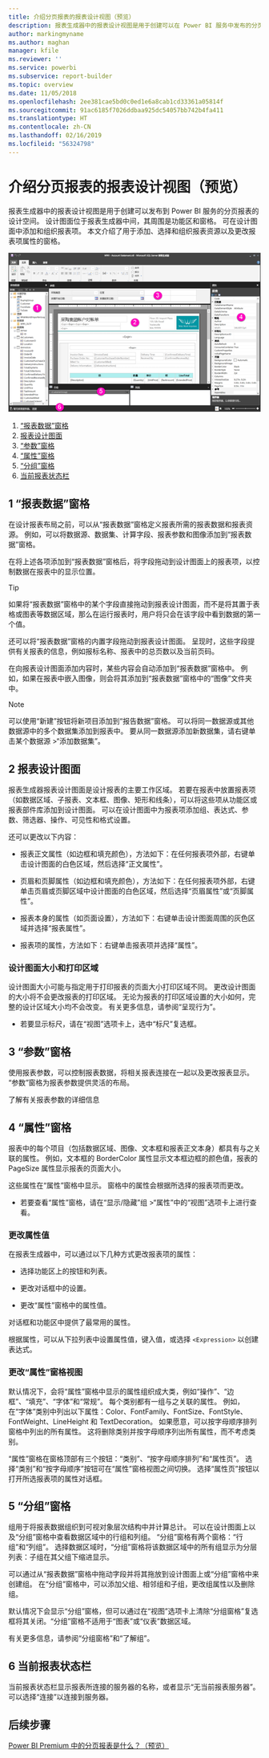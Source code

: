 ```yaml
---
title: 介绍分页报表的报表设计视图（预览）
description: 报表生成器中的报表设计视图是用于创建可以在 Power BI 服务中发布的分页报表的设计空间。
author: markingmyname
ms.author: maghan
manager: kfile
ms.reviewer: ''
ms.service: powerbi
ms.subservice: report-builder
ms.topic: overview
ms.date: 11/05/2018
ms.openlocfilehash: 2ee381cae5bd0c0ed1e6a8cab1cd33361a05814f
ms.sourcegitcommit: 91ac6185f7026ddbaa925dc54057bb742b4fa411
ms.translationtype: HT
ms.contentlocale: zh-CN
ms.lasthandoff: 02/16/2019
ms.locfileid: "56324798"
---
```

# <a name="getting-around-in-report-design-view-for-paginated-reports-preview"></a>介绍分页报表的报表设计视图（预览）

报表生成器中的报表设计视图是用于创建可以发布到 Power BI 服务的分页报表的设计空间。 设计图面位于报表生成器中间，其周围是功能区和窗格。 可在设计图面中添加和组织报表项。 本文介绍了用于添加、选择和组织报表资源以及更改报表项属性的窗格。  

![报表生成器报表设计视图](media/paginated-reports-report-design-view/power-bi-paginated-report-design-view.png)

1. [“报表数据”窗格](#report-data-pane) 
2. [报表设计图面](#report-design-surface)  
3. [“参数”窗格](#parameters-pane) 
4. [“属性”窗格](#properties-pane) 
5. [“分组”窗格](#grouping-pane) 
6. [当前报表状态栏](#current-report-status-bar)  
  
## <a name="1-report-data-pane"></a>1 “报表数据”窗格  
 在设计报表布局之前，可以从“报表数据”窗格定义报表所需的报表数据和报表资源。 例如，可以将数据源、数据集、计算字段、报表参数和图像添加到“报表数据”窗格。  
  
 在将上述各项添加到“报表数据”窗格后，将字段拖动到设计图面上的报表项，以控制数据在报表中的显示位置。  
  
> [!TIP]  
>  如果将“报表数据”窗格中的某个字段直接拖动到报表设计图面，而不是将其置于表格或图表等数据区域，那么在运行报表时，用户将只会在该字段中看到数据的第一个值。  
  
 还可以将“报表数据”窗格的内置字段拖动到报表设计图面。 呈现时，这些字段提供有关报表的信息，例如报标名称、报表中的总页数以及当前页码。  
  
 在向报表设计图面添加内容时，某些内容会自动添加到“报表数据”窗格中。 例如，如果在报表中嵌入图像，则会将其添加到“报表数据”窗格中的“图像”文件夹中。  
  
> [!NOTE]  
>  可以使用“新建”按钮将新项目添加到“报告数据”窗格。 可以将同一数据源或其他数据源中的多个数据集添加到报表中。 要从同一数据源添加新数据集，请右键单击某个数据源 >“添加数据集”。  
  
## <a name="2-report-design-surface"></a>2 报表设计图面  
 报表生成器报表设计图面是设计报表的主要工作区域。 若要在报表中放置报表项（如数据区域、子报表、文本框、图像、矩形和线条），可以将这些项从功能区或报表部件库添加到设计图面。 可以在设计图面中为报表项添加组、表达式、参数、筛选器、操作、可见性和格式设置。  
  
 还可以更改以下内容：  
  
-   报表正文属性（如边框和填充颜色），方法如下：在任何报表项外部，右键单击设计图面的白色区域，然后选择“正文属性”。  
  
-   页眉和页脚属性（如边框和填充颜色），方法如下：在任何报表项外部，右键单击页眉或页脚区域中设计图面的白色区域，然后选择“页眉属性”或“页脚属性”。  
  
-   报表本身的属性（如页面设置），方法如下：右键单击设计图面周围的灰色区域并选择“报表属性”。  
  
-   报表项的属性，方法如下：右键单击报表项并选择“属性”。  
  
### <a name="design-surface-size-and-print-area"></a>设计图面大小和打印区域  
设计图面大小可能与指定用于打印报表的页面大小打印区域不同。 更改设计图面的大小将不会更改报表的打印区域。 无论为报表的打印区域设置的大小如何，完整的设计区域大小均不会改变。 有关更多信息，请参阅“呈现行为”。 
  
- 若要显示标尺，请在“视图”选项卡上，选中“标尺”复选框。  
  
## <a name="3-parameters-pane"></a>3 “参数”窗格  
 使用报表参数，可以控制报表数据，将相关报表连接在一起以及更改报表显示。 “参数”窗格为报表参数提供灵活的布局。  
  
 了解有关报表参数的详细信息   
  
## <a name="4-properties-pane"></a>4 “属性”窗格
 报表中的每个项目（包括数据区域、图像、文本框和报表正文本身）都具有与之关联的属性。 例如，文本框的 BorderColor 属性显示文本框边框的颜色值，报表的 PageSize 属性显示报表的页面大小。  
  
 这些属性在“属性”窗格中显示。 窗格中的属性会根据所选择的报表项而更改。  
  
- 若要查看“属性”窗格，请在“显示/隐藏”组 >“属性”中的“视图”选项卡上进行查看。  
  
### <a name="changing-property-values"></a>更改属性值  
 在报表生成器中，可以通过以下几种方式更改报表项的属性：  
  
-   选择功能区上的按钮和列表。  
  
-   更改对话框中的设置。  
  
-   更改“属性”窗格中的属性值。  
  
 对话框和功能区中提供了最常用的属性。  
  
 根据属性，可以从下拉列表中设置属性值，键入值，或选择 `<Expression>` 以创建表达式。  
  
### <a name="changing-the-properties-pane-view"></a>更改“属性”窗格视图  
 默认情况下，会将“属性”窗格中显示的属性组织成大类，例如“操作”、“边框”、“填充”、“字体”和“常规”。 每个类别都有一组与之关联的属性。 例如，在“字体”类别中列出以下属性：Color、FontFamily、FontSize、FontStyle、FontWeight、LineHeight 和 TextDecoration。 如果愿意，可以按字母顺序排列窗格中列出的所有属性。 这将删除类别并按字母顺序列出所有属性，而不考虑类别。  
  
 “属性”窗格在窗格顶部有三个按钮：“类别”、“按字母顺序排列”和“属性页”。 选择“类别”和“按字母顺序”按钮可在“属性”窗格视图之间切换。 选择“属性页”按钮以打开所选报表项的属性对话框。  
  
  
## <a name="5-grouping-pane"></a>5 “分组”窗格

 组用于将报表数据组织到可视对象层次结构中并计算总计。 可以在设计图面上以及“分组”窗格中查看数据区域中的行组和列组。 “分组”窗格有两个窗格：“行组”和“列组”。 选择数据区域时，“分组”窗格将该数据区域中的所有组显示为分层列表：子组在其父组下缩进显示。  
  
 可以通过从“报表数据”窗格中拖动字段并将其拖放到设计图面上或“分组”窗格中来创建组。 在“分组”窗格中，可以添加父组、相邻组和子组，更改组属性以及删除组。  
  
 默认情况下会显示“分组”窗格，但可以通过在“视图”选项卡上清除“分组窗格”复选框将其关闭。“分组”窗格不适用于“图表”或“仪表”数据区域。  
  
 有关更多信息，请参阅“分组窗格”和“了解组”。  
  
## <a name="6-current-report-status-bar"></a>6 当前报表状态栏

当前报表状态栏显示报表所连接的服务器的名称，或者显示“无当前报表服务器”。 可以选择“连接”以连接到服务器。

## <a name="next-steps"></a>后续步骤

[Power BI Premium 中的分页报表是什么？（预览）](paginated-reports-report-builder-power-bi.md) 

  
  
